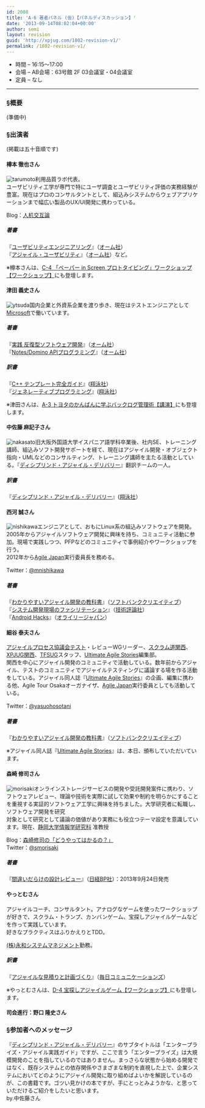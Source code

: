 ```yaml
---
id: 2008
title: 'A-6 著者パネル (仮)【パネルディスカッション】'
date: '2013-09-14T08:02:04+00:00'
author: semi
layout: revision
guid: 'http://xpjug.com/1802-revision-v1/'
permalink: /1802-revision-v1/
---
```


- 時間 – 16:15〜17:00
- 会場 – AB会場：63号館 2F 03会議室・04会議室
- 定員 – なし

---

### §概要

(準備中)

### §出演者

(掲載は五十音順です)

#### 樽本 徹也さん

![tarumoto](http://xpjug.com/wp-content/uploads/2013/07/tarumoto.jpg)利用品質ラボ代表。  
ユーザビリティ工学が専門で特にユーザ調査とユーザビリティ評価の実務経験が豊富。現在はプロのコンサルタントとして、組込みシステムからウェブアプリケーションまで幅広い製品のUX/UI開発に携わっている。

Blog：[人机交互論](http://www.usablog.jp/)

##### 著書

『[ユーザビリティエンジニアリング](http://ssl.ohmsha.co.jp/cgi-bin/menu.cgi?ISBN=4-274-20144-9)』（[オーム社](http://www.ohmsha.co.jp/)）  
『[アジャイル・ユーザビリティ](http://ssl.ohmsha.co.jp/cgi-bin/menu.cgi?ISBN=978-4-274-21160-7)』（[オーム社](http://www.ohmsha.co.jp/)）など。

※樽本さんは、[C-4 「ペーパー in Screen プロトタイピング」ワークショップ【ワークショップ】](http://xpjug.com/xp2013-contents-c4/)にも登壇します。

#### 津田 義史さん

![ytsuda](http://xpjug.com/wp-content/uploads/2013/07/ytsuda.jpg)国内企業と外資系企業を渡り歩き、現在はテストエンジニアとして[Microsoft](http://www.microsoft.com/ja-jp/default.aspx)で働いています。

##### 著書

『[実践 反復型ソフトウェア開発](http://ssl.ohmsha.co.jp/cgi-bin/menu.cgi?ISBN=978-4-274-06898-0)』（[オーム社](http://www.ohmsha.co.jp/)）  
『[Notes/Domino APIプログラミング](http://www.amazon.co.jp/dp/4274063593/)』（[オーム社](http://www.ohmsha.co.jp/)）

##### 訳書

『[C++ テンプレート完全ガイド](http://books.shoeisha.co.jp/book/b73280.html)』([翔泳社](http://www.shoeisha.co.jp/)）  
『[ジェネレーティブプログラミング](http://www.seshop.com/product/detail/9025/)』([翔泳社](http://www.shoeisha.co.jp/)）

※津田さんは、[A-3 トヨタのかんばんに学ぶバックログ管理術【講演】](http://xpjug.com/xp2013-contents-a3/)にも登壇します。

#### 中佐藤 麻記子さん

![nakasato](http://xpjug.com/wp-content/uploads/2013/07/nakasato.jpg)旧大阪外国語大学イスパニア語学科卒業後、社内SE、トレーニング講師、組込みソフト開発サポートを経て、現在はアジャイル開発・オブジェクト指向・UMLなどのコンサルティング、トレーニング講師を主たる活動としている。『[ディシプリンド・アジャイル・デリバリー](http://www.seshop.com/product/detail/15816/)』翻訳チームの一人。

##### 訳書

『[ディシプリンド・アジャイル・デリバリー](http://www.seshop.com/product/detail/15816/)』([翔泳社](http://www.shoeisha.co.jp/)）

#### 西河 誠さん

![nishikawa](http://xpjug.com/wp-content/uploads/2013/07/nishikawa.jpg)エンジニアとして、おもにLinux系の組込みソフトウェアを開発。2005年からアジャイルソフトウェア開発に興味を持ち、コミュニティ活動に参加。現場で実践しつつ、PFPなどのコミュニティで事例紹介やワークショップを行う。  
2012年から[Agile Japan](http://www.agilejapan.org/)実行委員長を務める。

Twitter：[@mnishikawa](https://twitter.com/mnishikawa)

##### 著書

『[わかりやすいアジャイル開発の教科書](http://www.sbcr.jp/products/4797371284.html)』（[ソフトバンククリエイティブ](http://www.sbcr.jp/)）  
『[システム開発現場のファシリテーション](http://gihyo.jp/book/2008/978-4-7741-3365-2)』（[技術評論社](http://gihyo.jp/)）  
『[Android Hacks](http://www.oreilly.co.jp/books/9784873114569/)』（[オライリージャパン](http://www.oreilly.co.jp/)）

#### 細谷 泰夫さん

[アジャイルプロセス協議会テスト](http://www.agileprocess.jp/)・レビューWGリーダー、[スクラム道関西](https://www.facebook.com/ScrumDoKansai)、[XPJUG関西](http://www.xpjug.jp/)、[TFSUG](http://tfsug.com/)スタッフ、[Ultimate Agile Stories](http://ultimateagilestories.web.fc2.com/)編集部。  
関西を中心にアジャイル開発のコミュニティで活動している。数年前からアジャイル、テストのコミュニティでアジャイルテスティングに議論する場を作る活動をしている。アジャイル同人誌『[Ultimate Agile Stories](http://ultimateagilestories.web.fc2.com/)』の企画、編集に携わる他、Agile Tour Osakaオーガナイザ、[Agile Japan](http://www.agilejapan.org/)実行委員としても活動している。

Twitter：[@yasuohosotani](https://twitter.com/yasuohosotani)

##### 著書

『[わかりやすいアジャイル開発の教科書](http://www.sbcr.jp/products/4797371284.html)』（[ソフトバンククリエイティブ](http://www.sbcr.jp/)）

※アジャイル同人誌『[Ultimate Agile Stories](http://ultimateagilestories.web.fc2.com/)』は、本日、頒布していただいています。

#### 森崎 修司さん

![morisaki](http://xpjug.com/wp-content/uploads/2013/07/morisaki.jpg)オンラインストレージサービスの開発や受託開発案件に携わり、ソフトウェアレビュー、理論や技術を実際に試して効果や制約を明らかにすることを重視する実証的ソフトウェア工学に興味を持ちました。大学研究者に転職し、ソフトウェア開発を研究  
対象として研究として議論の価値があり実務にも役立つテーマ設定を意識しています。現在、[静岡大学情報学研究科](http://ese.inf.shizuoka.ac.jp/) 准教授

Blog：[森崎修司の「どうやってはかるの？」](http://blogs.itmedia.co.jp/morisaki/)  
Twitter：[@smorisaki](https://twitter.com/smorisaki)

##### 著書

『[間違いだらけの設計レビュー](http://ec.nikkeibp.co.jp/item/books/222400.html)』（[日経BP社](http://corporate.nikkeibp.co.jp/)）：2013年9月24日発売

#### やっとむさん

アジャイルコーチ、コンサルタント。アナログなゲームを使ったワークショップが好きで、スクラム・トランプ、カンバンゲーム、宝探しアジャイルゲームなどを作って実践しています。  
好きなプラクティスはふりかえりとTDD。

[(株)永和システムマネジメント](http://www.esm.co.jp/)勤務。

##### 訳書

『[アジャイルな見積りと計画づくり](http://book.mycom.co.jp/book/978-4-8399-2402-7/978-4-8399-2402-7.shtml)』（[毎日コミュニケーションズ](http://book.mycom.co.jp/)）

※やっとむさんは、[D-4 宝探しアジャイルゲーム【ワークショップ】](http://xpjug.com/xp2013-contents-d4/)にも登壇します。

#### 司会進行：野口 隆史さん

### §参加者へのメッセージ

『[ディシプリンド・アジャイル・デリバリー](http://www.seshop.com/product/detail/15816/)』のサブタイトルは「エンタープライズ・アジャイル実践ガイド」ですが、ここで言う「エンタープライズ」は大規模開発のことを指しているのではありません。まっさらな状態から始める開発ではなく、既存システムとの依存関係やさまざまな制約を直視した上で、企業システムにおいてどのようにアジャイル開発に取り組めばよいかを解説しているのが、この書籍です。ゴツい見かけの本ですが、手にとっとみようかな、と思っていただけるご紹介をしたいと思います。  
by.中佐藤さん